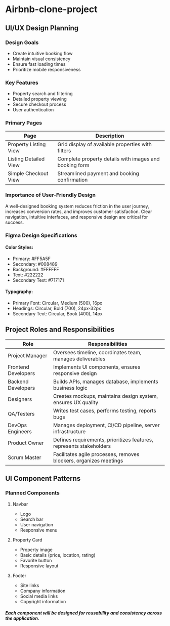 # Airbnb-clone-project
## UI/UX Design Planning
### Design Goals
- Create intuitive booking flow
- Maintain visual consistency
- Ensure fast loading times
- Prioritize mobile responsiveness
### Key Features
- Property search and filtering
- Detailed property viewing
- Secure checkout process
- User authentication
### Primary Pages
| Page                  | Description                                  |
|------------------------|----------------------------------------------|
| Property Listing View  | Grid display of available properties with filters |
| Listing Detailed View  | Complete property details with images and booking form |
| Simple Checkout View   | Streamlined payment and booking confirmation |

### Importance of User-Friendly Design
A well-designed booking system reduces friction in the user journey, increases conversion rates, and improves customer satisfaction. Clear navigation, intuitive interfaces, and responsive design are critical for success.

### Figma Design Specifications
#### Color Styles:

- Primary: #FF5A5F
- Secondary: #008489
-  Background: #FFFFFF
- Text: #222222
- Secondary Text: #717171
#### Typography:

- Primary Font: Circular, Medium (500), 16px
- Headings: Circular, Bold (700), 24px-32px
- Secondary Text: Circular, Book (400), 14px
## Project Roles and Responsibilities
| Role              | Responsibilities                                                      |
|--------------------|-----------------------------------------------------------------------|
| Project Manager    | Oversees timeline, coordinates team, manages deliverables             |
| Frontend Developers| Implements UI components, ensures responsive design                   |
| Backend Developers | Builds APIs, manages database, implements business logic              |
| Designers          | Creates mockups, maintains design system, ensures UX quality          |
| QA/Testers         | Writes test cases, performs testing, reports bugs                     |
| DevOps Engineers   | Manages deployment, CI/CD pipeline, server infrastructure             |
| Product Owner      | Defines requirements, prioritizes features, represents stakeholders   |
| Scrum Master       | Facilitates agile processes, removes blockers, organizes meetings     |

## UI Component Patterns
### Planned Components
1. Navbar
   - Logo  
   - Search bar  
   - User navigation  
   - Responsive menu  

2. Property Card
   - Property image  
   - Basic details (price, location, rating)  
   - Favorite button  
   - Responsive layout  

3. Footer
   - Site links  
   - Company information  
   - Social media links  
   - Copyright information
 ##### Each component will be designed for reusability and consistency across the application.
